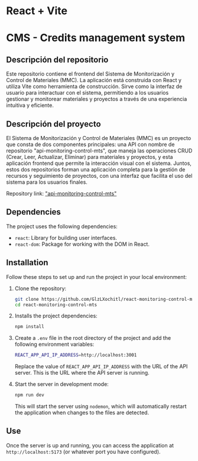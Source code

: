 # React + Vite
# CMS - Credits management system

## Descripción del repositorio

Este repositorio contiene el frontend del Sistema de Monitorización y Control de Materiales (MMC). La aplicación está construida con React y utiliza Vite como herramienta de construcción. Sirve como la interfaz de usuario para interactuar con el sistema, permitiendo a los usuarios gestionar y monitorear materiales y proyectos a través de una experiencia intuitiva y eficiente.

## Descripción del proyecto 

El Sistema de Monitorización y Control de Materiales (MMC) es un proyecto que consta de dos componentes principales: una API con nombre de repositorio "api-monitoring-control-mts", que maneja las operaciones CRUD (Crear, Leer, Actualizar, Eliminar) para materiales y proyectos, y esta aplicación frontend que permite la interacción visual con el sistema. Juntos, estos dos repositorios forman una aplicación completa para la gestión de recursos y seguimiento de proyectos, con una interfaz que facilita el uso del sistema para los usuarios finales.

Repository link: ["api-monitoring-control-mts"](https://github.com/GlzLXochitl/api-monitoring-control-mts.git) 

## Dependencies

The project uses the following dependencies:

- `react`: Library for building user interfaces.
- `react-dom`: Package for working with the DOM in React.

## Installation

Follow these steps to set up and run the project in your local environment:

1. Clone the repository:

   ```sh
   git clone https://github.com/GlzLXochitl/react-monitoring-control-mts.git
   cd react-monitoring-control-mts
   ```

2. Installs the project dependencies:

   ```sh
   npm install
   ```

3. Create a `.env` file in the root directory of the project and add the following environment variables:

   ```sh
   REACT_APP_API_IP_ADDRESS=http://localhost:3001
   ```

   Replace the value of `REACT_APP_API_IP_ADDRESS` with the URL of the API server. This is the URL where the API server is running.


4. Start the server in development mode:

   ```sh
   npm run dev
   ```

   This will start the server using `nodemon`, which will automatically restart the application when changes to the files are detected.

## Use

Once the server is up and running, you can access the application at `http://localhost:5173` (or whatever port you have configured).

